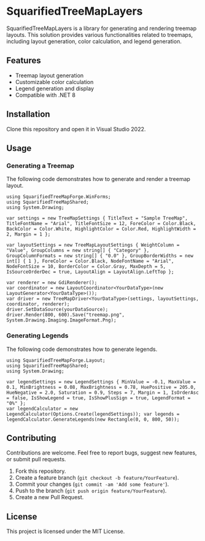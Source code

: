 # SquarifiedTreeMapLayers

SquarifiedTreeMapLayers is a library for generating and rendering treemap layouts. This solution provides various functionalities related to treemaps, including layout generation, color calculation, and legend generation.

## Features

- Treemap layout generation
- Customizable color calculation
- Legend generation and display
- Compatible with .NET 8

## Installation

Clone this repository and open it in Visual Studio 2022.

## Usage

### Generating a Treemap

The following code demonstrates how to generate and render a treemap layout.

```
using SquarifiedTreeMapForge.WinForms; 
using SquarifiedTreeMapShared; 
using System.Drawing;

var settings = new TreeMapSettings { TitleText = "Sample TreeMap", TitleFontName = "Arial", TitleFontSize = 12, ForeColor = Color.Black, BackColor = Color.White, HighlightColor = Color.Red, HighlightWidth = 2, Margin = 1 };

var layoutSettings = new TreeMapLayoutSettings { WeightColumn = "Value", GroupColumns = new string[] { "Category" }, GroupColumnFormats = new string[] { "0.0" }, GroupBorderWidths = new int[] { 1 }, ForeColor = Color.Black, NodeFontName = "Arial", NodeFontSize = 10, BorderColor = Color.Gray, MaxDepth = 5, IsSourceOrderDec = true, LayoutAlign = LayoutAlign.LeftTop };

var renderer = new GdiRenderer(); 
var coordinator = new LayoutCoordinator<YourDataType>(new LayoutGenerator<YourDataType>()); 
var driver = new TreeMapDriver<YourDataType>(settings, layoutSettings, coordinator, renderer);
driver.SetDataSource(yourDataSource); 
driver.Render(800, 600).Save("treemap.png", System.Drawing.Imaging.ImageFormat.Png);
```

### Generating Legends

The following code demonstrates how to generate legends.

```
using SquarifiedTreeMapForge.Layout; 
using SquarifiedTreeMapShared; 
using System.Drawing;

var legendSettings = new LegendSettings { MinValue = -0.1, MaxValue = 0.1, MinBrightness = 0.08, MaxBrightness = 0.78, HuePositive = 205.0, HueNegative = 2.0, Saturation = 0.9, Steps = 7, Margin = 1, IsOrderAsc = false, IsShowLegend = true, IsShowPlusSign = true, LegendFormat = "0%" };
var legendCalculator = new LegendCalculator(Options.Create(legendSettings)); var legends = legendCalculator.GenerateLegends(new Rectangle(0, 0, 800, 50));
```

## Contributing

Contributions are welcome. Feel free to report bugs, suggest new features, or submit pull requests.

1. Fork this repository.
2. Create a feature branch (`git checkout -b feature/YourFeature`).
3. Commit your changes (`git commit -am 'Add some feature'`).
4. Push to the branch (`git push origin feature/YourFeature`).
5. Create a new Pull Request.

## License

This project is licensed under the MIT License. 
